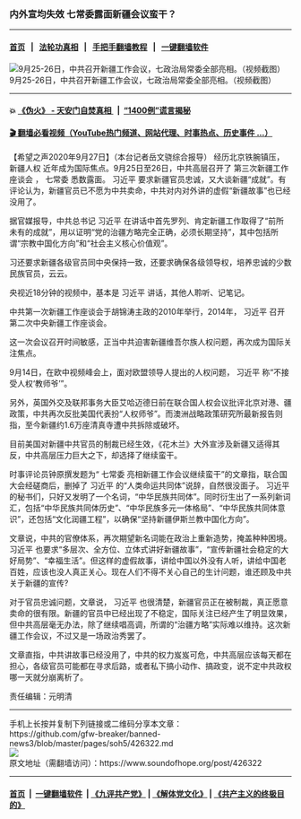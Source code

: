 ### 内外宣均失效 七常委露面新疆会议蛮干？
------------------------

#### [首页](https://github.com/gfw-breaker/banned-news3/blob/master/README.md) &nbsp;&nbsp;|&nbsp;&nbsp; [法轮功真相](https://github.com/begood0513/basic/blob/master/README.md)  &nbsp;&nbsp;|&nbsp;&nbsp; [手把手翻墙教程](https://github.com/gfw-breaker/guides/wiki)  &nbsp;&nbsp;|&nbsp;&nbsp; [一键翻墙软件](https://github.com/gfw-breaker/nogfw/blob/master/README.md)  



<div><img alt="9月25-26日，中共召开新疆工作会议，七政治局常委全部亮相。（视频截图）" src="https://img.soundofhope.org/2020-09/7-ccp-leaders_20200926-1-600x400-1601208839510.jpg"/>
<br/><figcaption class="caption">
 9月25-26日，中共召开新疆工作会议，七政治局常委全部亮相。（视频截图）
</figcaption></div><hr/>

#### 💥 [《伪火》 - 天安门自焚真相 ](http://158.247.195.190:10000/videos/blog/weihuo.html)&nbsp; |&nbsp; [“1400例”谎言揭秘  ](http://158.247.195.190:10000/videos/blog/jiexi1400.html)

#### [ 🎬  翻墙必看视频（YouTube热门频道、网站代理、时事热点、历史事件 ...）](https://github.com/gfw-breaker/links/blob/master/banned.md)

<div><div class="Content__Wrapper sc-1bvya0-0 grZQxZ">
 <p class="meta-top">
  <span class="meta">
   【希望之声2020年9月27日】（本台记者岳文骁综合报导）
  </span>
  经历北京铁腕镇压，
  <ok href="/term/118673">
   新疆人权
  </ok>
  近年成为国际焦点。9月25日至26日，中共高层召开了
  <ok href="/term/385258">
   第三次新疆工作座谈会
  </ok>
  ，
  <ok href="/term/10304">
   七常委
  </ok>
  悉数露面。
  <ok href="/term/1063">
   习近平
  </ok>
  要求新疆官员忠诚，又大谈新疆“成就”。有评论认为，新疆官员已不愿为中共卖命，中共对内对外讲的虚假“新疆故事”也已经没用了。
 </p>
 <p>
  据官媒报导，中共总书记
  <ok href="/term/1063">
   习近平
  </ok>
  在讲话中首先罗列、肯定新疆工作取得了“前所未有的成就”，用以证明“党的治疆方略完全正确，必须长期坚持”，其中包括所谓“宗教中国化方向”和“社会主义核心价值观”。
 </p>
 <div class="AD_Embed__Wrap-sc-1xslmin-0 igMuqX module desktop">
  <div>
  </div>
 </div>
 <p>
  习还要求新疆各级官员同中央保持一致，还要求确保各级领导权，培养忠诚的少数民族官员，云云。
 </p>
 <p>
  央视近18分钟的视频中，基本是
  <ok href="/term/1063">
   习近平
  </ok>
  讲话，其他人聆听、记笔记。
 </p>
 <p>
  中共第一次新疆工作座谈会于胡锦涛主政的2010年举行，2014年，
  <ok href="/term/1063">
   习近平
  </ok>
  召开第二次中央新疆工作座谈会。
 </p>
 <p>
  这一次会议召开时间敏感，正当中共迫害新疆维吾尔族人权问题，再次成为国际关注焦点。
 </p>
 <p>
  9月14日，在欧中视频峰会上，面对欧盟领导人提出的人权问题，
  <ok href="/term/1063">
   习近平
  </ok>
  称“不接受人权‘教师爷’”。
 </p>
 <p>
  另外，英国外交及联邦事务大臣艾哈迈德日前在联合国人权会议批评北京对港、疆政策，中共再次反批美国代表扮“人权师爷”。而澳洲战略政策研究所最新报告则指，至今新疆约1.6万座清真寺遭中共拆除或破坏。
 </p>
 <p>
  目前美国对新疆中共官员的制裁已经生效，《花木兰》大外宣涉及新疆又适得其反，中共高层压力巨大之下，却选择了继续蛮干。
 </p>
 <p>
  时事评论员钟原撰发题为“
  <ok href="/term/10304">
   七常委
  </ok>
  亮相新疆工作会议继续蛮干”的文章指，联合国大会经磋商后，删掉了
  <ok href="/term/1063">
   习近平
  </ok>
  的“人类命运共同体”说辞，自然很没面子。
  <ok href="/term/1063">
   习近平
  </ok>
  的秘书们，只好又发明了一个名词，“中华民族共同体”。同时衍生出了一系列新词汇，包括“中华民族共同体历史”、“中华民族多元一体格局”、“中华民族共同体意识”，还包括“文化润疆工程”，以确保“坚持新疆伊斯兰教中国化方向”。
 </p>
 <p>
  文章说，中共的官僚体系，再次期望新名词能在政治上重新造势，掩盖种种困境。
  <ok href="/term/1063">
   习近平
  </ok>
  也要求“多层次、全方位、立体式讲好新疆故事”，“宣传新疆社会稳定的大好局势”、“幸福生活”。但这样的虚假故事，讲给中国以外没有人听，讲给中国老百姓，应该也没人真正关心。现在人们不得不关心自己的生计问题，谁还顾及中共关于新疆的宣传?
 </p>
 <p>
  对于官员忠诚问题，文章说，
  <ok href="/term/1063">
   习近平
  </ok>
  也很清楚，新疆官员正在被制裁，真正愿意卖命的很有限。新疆的官员中已经出现了不稳定，国际关注已经产生了明显效果，但中共高层毫无办法，除了继续唱高调，所谓的“治疆方略”实际难以维持。这次新疆工作会议，不过又是一场政治秀罢了。
 </p>
 <p>
  文章直指，中共讲故事已经没用了，中共的权力岌岌可危，中共高层应该每天都在担心，各级官员可能都在寻求后路，或者私下搞小动作、搞政变，说不定中共政权哪一天就分崩离析了。
 </p>
 <p class="meta-btm">
  责任编辑：元明清
 </p>
</div>
</div>
<hr/>
手机上长按并复制下列链接或二维码分享本文章：<br/>
https://github.com/gfw-breaker/banned-news3/blob/master/pages/soh5/426322.md <br/>
<a href='https://github.com/gfw-breaker/banned-news3/blob/master/pages/soh5/426322.md'><img src='https://github.com/gfw-breaker/banned-news3/blob/master/pages/soh5/426322.md.png'/></a> <br/>
原文地址（需翻墙访问）：https://www.soundofhope.org/post/426322


------------------------
#### [首页](https://github.com/gfw-breaker/banned-news3/blob/master/README.md) &nbsp;|&nbsp; [一键翻墙软件](https://github.com/gfw-breaker/nogfw/blob/master/README.md) &nbsp;| [《九评共产党》](https://github.com/gfw-breaker/9ping.md/blob/master/README.md#九评之一评共产党是什么) | [《解体党文化》](https://github.com/gfw-breaker/jtdwh.md/blob/master/README.md) | [《共产主义的终极目的》](https://github.com/gfw-breaker/gczydzjmd.md/blob/master/README.md)


<img src='http://gfw-breaker.win/banned-news3/pages/soh5/426322.md' width='0px' height='0px'/>